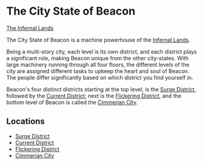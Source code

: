 # The City State of Beacon
[The Infernal Lands](../Geography%20Overview.md)

The City State of Beacon is a machine powerhouse of the [Infernal Lands]().

Being a multi-story city, each level is its own district, and each district plays a significant role, making Beacon unique from the other city-states. With large machinery running through all four floors, the different levels of the city are assigned different tasks to upkeep the heart and soul of Beacon. The people differ significantly based on which district you find yourself in.

Beacon's four distinct districts starting at the top level, is the [Surge District](./Surge%20District/Surge%20District%20Overview.md), followed by the [Current District](./Current%20District/Current%20District%20Overview.md); next is the [Flickering District](./Flickering%20District/Flickering%20District%20Overview.md), and the bottom level of Beacon is called the [Cimmerian City](./Cimmerian%20City/Cimmerian%20City%20Overview.md).

## Locations
- [Surge District](./Surge%20District/Surge%20District%20Overview.md)
- [Current District](./Current%20District/Current%20District%20Overview.md)
- [Flickering District](./Flickering%20District/Flickering%20District%20Overview.md)
- [Cimmerian City](./Cimmerian%20City/Cimmerian%20City%20Overview.md)